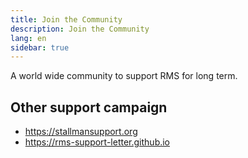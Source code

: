 ```yaml
---
title: Join the Community
description: Join the Community
lang: en
sidebar: true
---
```


A world wide community to support RMS for long term.

## Other support campaign

- https://stallmansupport.org
- https://rms-support-letter.github.io
